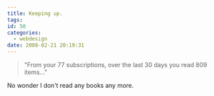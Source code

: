 ```yaml
---
title: Keeping up.
tags:
id: 50
categories:
  - webdesign
date: 2008-02-21 20:19:31
---
```


> "From your 77 subscriptions, over the last 30 days you read 809 items..."

No wonder I don't read any books any more.
